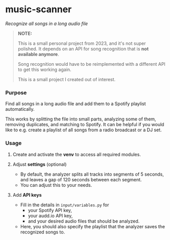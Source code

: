 # music-scanner
*Recognize all songs in a long audio file*

>
> **NOTE:**
> 
> This is a small personal project from 2023, and it's not super polished. It depends on an API for song recognition that is **not available anymore**.
>
> Song recognition would have to be reimplemented with a different API to get this working again.
>
> This is a small project I created out of interest.
>

### Purpose

Find all songs in a long audio file and add them to a Spotify playlist automatically.

This works by splitting the file into small parts, analyzing some of them, removing duplicates, and matching to Spotify. It can be helpful if you would like to e.g. create a playlist of all songs from a radio broadcast or a DJ set.

### Usage

1. Create and activate the **venv** to access all required modules.

2. Adjust **settings** (optional)
    - By default, the analyzer splits all tracks into segments of 5 seconds, and leaves a gap of 120 seconds between each segment.
    - You can adjust this to your needs.

3. Add **API keys**
    - Fill in the details in `input/variables.py` for
        - your Spotify API key,
        - your audd.io API key,
        - and your desired audio files that should be analyzed.
    - Here, you should also specify the playlist that the analyzer saves the recognized songs to.
